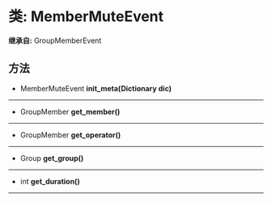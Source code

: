 # 类: MemberMuteEvent  
  
**继承自:** GroupMemberEvent  
  
## 方法 
  
- MemberMuteEvent **init_meta(Dictionary dic)**  
  
---  
  
- GroupMember **get_member()**  
  
---  
  
- GroupMember **get_operator()**  
  
---  
  
- Group **get_group()**  
  
---  
  
- int **get_duration()**  
  
---  
  

